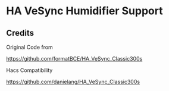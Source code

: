 # HA VeSync Humidifier Support

## Credits
Original Code from

https://github.com/formatBCE/HA_VeSync_Classic300s

Hacs Compatibility

https://github.com/danielang/HA_VeSync_Classic300s